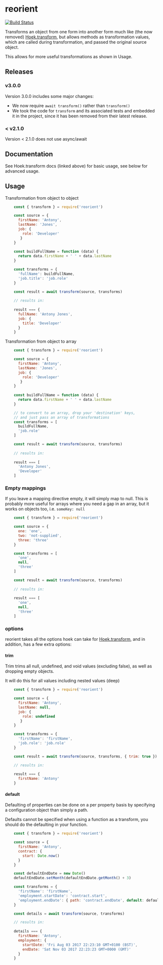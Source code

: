 # reorient

[![Build Status](https://travis-ci.org/desirable-objects/reorient.svg?branch=master)](https://travis-ci.org/desirable-objects/reorient)

Transforms an object from one form into another form much like (the now removed) [Hoek.transform](https://github.com/hapijs/hoek/blob/5.0.4/API.md#transformobj-transform-options), but allows methods as transformation values, which are called during transformation, and passed the original source object.

This allows for more useful transformations as shown in Usage.

## Releases

### v3.0.0

Version 3.0.0 includes some major changes:
* We now require `await transform()` rather than `transform()`
* We took the code for `transform` and its associated tests and embedded it in the project, since it has been removed from their latest release.

### < v2.1.0

Version < 2.1.0 does not use async/await

## Documentation

See Hoek.transform docs (linked above) for basic usage, see below for advanced usage.

## Usage

Transformation from object to object

```javascript
    const { transform } = require('reorient')

    const source = {
      firstName: 'Antony',
      lastName: 'Jones',
      job: {
        role: 'Developer'
       }
    }
    
    const buildFullName = function (data) {
      return data.firstName + ' ' + data.lastName
    }

    const transforms = {
      'fullName': buildFullName,
      'job.title': 'job.role'
    }

    const result = await transform(source, transforms)
    
    // results in:
    
    result === {
      fullName: 'Antony Jones',
      job: {
        title: 'Developer'
      }
    }
```

Transformation from object to array

```javascript
    const { transform } = require('reorient')

    const source = {
      firstName: 'Antony',
      lastName: 'Jones',
      job: {
        role: 'Developer'
       }
    }
    
    const buildFullName = function (data) {
      return data.firstName + ' ' + data.lastName
    }

    // to convert to an array, drop your 'destination' keys,
    // and just pass an array of transformations
    const transforms = [
      buildFullName,
      'job.role'
    ]

    const result = await transform(source, transforms)
    
    // results in:
    
    result === [
      'Antony Jones',
      'Developer'
    ]
```

### Empty mappings

If you leave a mapping directive empty, it will simply map to null. This is probably more useful for arrays where you need a gap in an array, but it works on objects too, i.e. `someKey: null`

```javascript
    const { transform } = require('reorient')

    const source = {
      one: 'one',
      two: 'not-supplied',
      three: 'three' 
    }

    const transforms = [
      'one',
      null,
      'three'
    ]

    const result = await transform(source, transforms)
    
    // results in:
    
    result === [
      'one',
      null,
      'three'
    ]
```

### options

reorient takes all the options hoek can take for
 [Hoek.transform](https://github.com/hapijs/hoek/blob/master/API.md#transformobj-transform-options), 
 and in addition, has a few extra options:

#### trim

Trim trims all null, undefined, and void values (excluding false), as well as dropping empty objects.

It will do this for all values including nested values (deep)

```javascript
    const { transform } = require('reorient')

    const source = {
      firstName: 'Antony',
      lastName: null,
      job: {
        role: undefined
       }
    }

    const transforms = {
      'firstName': 'firstName',
      'job.role': 'job.role'
    }

    const result = await transform(source, transforms, { trim: true })

    // results in:
    
    result === {
      firstName: 'Antony'
    }
```

#### default

Defaulting of properties can be done on a per property basis by specifying a configuration object than simply a path.

Defaults cannot be specified when using a function as a transform, you should do the defaulting in your function.

```javascript
    const { transform } = require('reorient')

    const source = {
      firstName: 'Antony',
      contract: {
        start: Date.now()
      }
    }

    const defaultEndDate = new Date()
    defaultEndDate.setMonth(defaultEndDate.getMonth() + 3)

    const transforms = {
      'firstName': 'firstName',
      'employment.startDate': 'contract.start',
      'employment.endDate': { path: 'contract.endDate', default: defaultEndDate }
    }

    const details = await transform(source, transforms)

    // results in:
    
    details === {
      firstName: 'Antony',
      employment: {
        startDate: 'Fri Aug 03 2017 22:23:10 GMT+0100 (BST)',
        endDate: 'Sat Nov 03 2017 22:23:23 GMT+0000 (GMT)'
      }
    }
```
